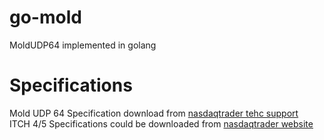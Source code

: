 # go-mold
MoldUDP64 implemented in golang

# Specifications
Mold UDP 64 Specification download from [nasdaqtrader tehc support](http://www.nasdaqtrader.com/content/technicalsupport/specifications/dataproducts/moldudp64.pdf)  
ITCH 4/5 Specifications could be downloaded from [nasdaqtrader website](http://www.nasdaqtrader.com/Trader.aspx?id=DPSpecs)
